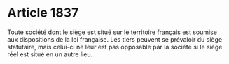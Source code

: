# Article 1837

Toute société dont le siège est situé sur le territoire français est soumise aux dispositions de la loi française.   Les tiers peuvent se prévaloir du siège statutaire, mais celui-ci ne leur est pas opposable par la société si le siège réel est situé en un autre lieu.